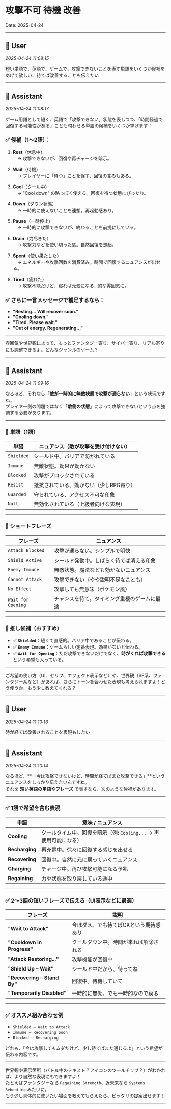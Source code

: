 # 攻撃不可 待機 改善

Date: 2025-04-24

---

## 👤 User
*2025-04-24 11:08:15*

短い単語で、英語で、ゲームで、攻撃できないことを表す単語をいくつか候補をあげて欲しい、待てば改善することも伝えたい

---

## 🤖 Assistant
*2025-04-24 11:08:17*

ゲーム用語として短く、英語で「攻撃できない」状態を表しつつ、「時間経過で回復する可能性がある」ことも匂わせる単語の候補をいくつか挙げます：

### ✅ 候補（1〜2語）：
1. **Rest**（休息中）  
　→ 攻撃できないが、回復や再チャージを暗示。

2. **Wait**（待機）  
　→ プレイヤーに「待つ」ことを促す、回復の含みもある。

3. **Cool**（クール中）  
　→ "Cool down" の略っぽく使える。回復を待つ状態にぴったり。

4. **Down**（ダウン状態）  
　→ 一時的に使えないことを連想。再起動感あり。

5. **Pause**（一時停止）  
　→ 一時的に攻撃できないが、終わることを前提にしている。

6. **Drain**（力尽きた）  
　→ 攻撃力などを使い切った感。自然回復を想起。

7. **Spent**（使い果たした）  
　→ エネルギーや攻撃回数を消費済み。時間で回復するニュアンスが出せる。

8. **Tired**（疲れた）  
　→ 攻撃不能だけど、寝れば元気になる…的な雰囲気に。

### ✅ さらに一言メッセージで補足するなら：
- **"Resting... Will recover soon."**  
- **"Cooling down."**  
- **"Tired. Please wait."**  
- **"Out of energy. Regenerating..."**

---

雰囲気や世界観によって、もっとファンタジー寄り、サイバー寄り、リアル寄りにも調整できるよ。どんなジャンルのゲーム？

---

## 🤖 Assistant
*2025-04-24 11:09:16*

なるほど、それなら「**敵が一時的に無敵状態で攻撃が通らない**」という状況ですね。  
プレイヤー側の問題ではなく「**敵側の状態**」によって攻撃できないという点を強調する必要があります。

---

### 🔹 単語（1語）

| 単語        | ニュアンス（敵が攻撃を受け付けない）              |
|-------------|--------------------------------------------------|
| `Shielded`  | シールド中。バリアで防がれている                    |
| `Immune`    | 無敵状態。効果が効かない                          |
| `Blocked`   | 攻撃がブロックされている                          |
| `Resist`    | 抵抗されている、効かない（少しRPG寄り）           |
| `Guarded`   | 守られている、アクセス不可な印象                  |
| `Null`      | 無効化されている（上級者向けな表現）              |

---

### 🔹 ショートフレーズ

| フレーズ            | ニュアンス                                                 |
|---------------------|------------------------------------------------------------|
| `Attack Blocked`    | 攻撃が通らない。シンプルで明快                             |
| `Shield Active`     | シールド発動中。しばらく待てば消える印象                 |
| `Enemy Immune`      | 無敵状態。魔法なども効かないニュアンス                    |
| `Cannot Attack`     | 攻撃できない（やや説明不足なことも）                      |
| `No Effect`         | 攻撃しても無意味（ポケモン風）                             |
| `Wait for Opening`  | チャンスを待て。タイミング重視のゲームに最適              |

---

### 🔹 推し候補（おすすめ）

- ✅ **`Shielded`**：短くて直感的。バリア中であることが伝わる。
- ✅ **`Enemy Immune`**：ゲームらしい定番表現。効果がないと伝わる。
- ✅ **`Wait for Opening`**：ただ攻撃できないだけでなく、**時がくれば攻撃できる**という希望も入っている。

---

ご希望の使い方（UI、セリフ、エフェクト表示など）や、世界観（SF系、ファンタジー系など）があれば、さらにトーンを合わせた表現も考えられますよ！どう使うか、もう少し教えてくれる？

---

## 👤 User
*2025-04-24 11:10:13*

時が経てば改善されることを表現もしたい

---

## 🤖 Assistant
*2025-04-24 11:10:14*

なるほど、**「今は攻撃できないけど、時間が経てばまた攻撃できる」**というニュアンスをしっかり伝えたいんですね。  
それを **短い英語の単語やフレーズ** で表すなら、次のような候補があります。

---

### ✅ 1語で希望を含む表現

| 単語         | 意味 / ニュアンス                                                 |
|--------------|------------------------------------------------------------------|
| **Cooling**  | クールタイム中。回復を暗示（例: `Cooling...` → 再使用可能になる） |
| **Recharging** | 再充電中。徐々に回復する感じを出せる                              |
| **Recovering** | 回復中。自然に元に戻っていくニュアンス                           |
| **Charging**  | チャージ中。再び攻撃可能になる予兆                                |
| **Regaining** | 力や状態を取り戻している途中                                      |

---

### ✅ 2〜3語の短いフレーズで伝える（UI表示などに最適）

| フレーズ                    | 説明                                                        |
|-----------------------------|-------------------------------------------------------------|
| **"Wait to Attack"**         | 今はダメ、でも待てばOKという期待感あり                     |
| **"Cooldown in Progress"**   | クールダウン中。時間が来れば解除される                     |
| **"Attack Restoring..."**    | 攻撃機能が回復中                                            |
| **"Shield Up – Wait"**       | シールド中だから、待ってね                                  |
| **"Recovering – Stand By"**  | 回復中。待機していて                                       |
| **"Temporarily Disabled"**   | 一時的に無効。でも一時的なので戻る                         |

---

### ✅ オススメ組み合わせ例

- `Shielded – Wait to Attack`
- `Immune – Recovering Soon`
- `Blocked – Recharging`

どれも、「今は攻撃してもムダだけど、少し待てばまた通じるよ」という希望が伝わる内容です。

---

世界観や表示箇所（バトル中のテキスト？アイコンのツールチップ？）がわかれば、より自然な表現にもできますよ！  
たとえばファンタジーなら `Regaining Strength`、近未来なら `Systems Rebooting` みたいに。  
もう少し具体的に使いたい場面を教えてもらえたら、ピッタリの提案出せます！

---
